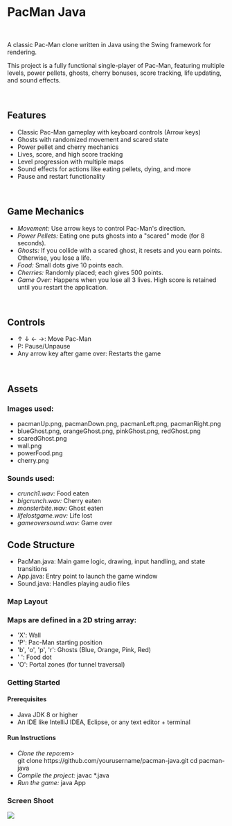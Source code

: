 <h1>PacMan Java</h1>
<br>
<p>A classic Pac-Man clone written in Java using the Swing framework for rendering.</p>
<p> This project is a fully functional single-player of Pac-Man, featuring multiple levels, power pellets, ghosts, cherry bonuses, score tracking, life updating, and sound effects.</p>
<br>
<h2>Features</h2>
<ul>
  <li>Classic Pac-Man gameplay with keyboard controls (Arrow keys)</li>
  <li>Ghosts with randomized movement and scared state</li>
  <li>Power pellet and cherry mechanics</li>
  <li>Lives, score, and high score tracking</li>
  <li>Level progression with multiple maps</li>
  <li>Sound effects for actions like eating pellets, dying, and more</li>
  <li>Pause and restart functionality</li>
</ul>
<br>
<h2>Game Mechanics</h2>
<ul>
  <li><em>Movement:</em> Use arrow keys to control Pac-Man's direction.</li>
  <li><em>Power Pellets:</em> Eating one puts ghosts into a "scared" mode (for 8 seconds).</li>
  <li><em>Ghosts:</em> If you collide with a scared ghost, it resets and you earn points. Otherwise, you lose a life.</li>
  <li><em>Food:</em> Small dots give 10 points each.</li>
  <li><em>Cherries:</em> Randomly placed; each gives 500 points.</li>
  <li><em>Game Over:</em> Happens when you lose all 3 lives. High score is retained until you restart the application.</li>
</ul>
<br>
<h2>Controls</h2>
<ul>
  <li> ↑ ↓ ← →: Move Pac-Man </li>
  <li> P: Pause/Unpause </li>
  <li> Any arrow key after game over: Restarts the game</li>
</ul>
<br>
<h2>Assets</h2>
<h3>Images used:</h3>
<ul>
  <li>pacmanUp.png, pacmanDown.png, pacmanLeft.png, pacmanRight.png</li>
  <li>blueGhost.png, orangeGhost.png, pinkGhost.png, redGhost.png</li>
  <li>scaredGhost.png</li>
  <li>wall.png</li>
  <li>powerFood.png</li>
  <li>cherry.png</li>
</ul>
<h3>Sounds used:</h3>
<ul>
  <li><em>crunch1.wav:</em> Food eaten</li>
  <li><em>bigcrunch.wav:</em> Cherry eaten</li>
  <li><em>monsterbite.wav:</em> Ghost eaten</li>
  <li><em>lifelostgame.wav:</em> Life lost</li>
  <li><em>gameoversound.wav:</em> Game over</li>
</ul>
<h2>Code Structure</h2>
<ul>
  <li>PacMan.java: Main game logic, drawing, input handling, and state transitions</li>
  <li>App.java: Entry point to launch the game window</li>
  <li>Sound.java: Handles playing audio files</li>
</ul>
<h3>Map Layout</h3>
<h3>Maps are defined in a 2D string array:</h3>
<ul>
  <li>'X': Wall</li>
  <li>'P': Pac-Man starting position</li>
  <li>'b', 'o', 'p', 'r': Ghosts (Blue, Orange, Pink, Red)</li>
  <li>' ': Food dot</li>
  <li>'O': Portal zones (for tunnel traversal)</li>
</ul>
<h3>Getting Started</h3>
<h4>Prerequisites</h4>
<ul>
  <li>Java JDK 8 or higher</li>
  <li>An IDE like IntelliJ IDEA, Eclipse, or any text editor + terminal</li>
</ul>
<h4>Run Instructions</h4>
<ul>
  <li><em>Clone the repo:</em>em><br>git clone https://github.com/yourusername/pacman-java.git
cd pacman-java
</li>
  <li><em>Compile the project:</em> javac *.java</li>
  <li><em>Run the game: </em>java App</li>
</ul>
<h3>Screen Shoot</h3>
<img src ="./gamePausedss">


